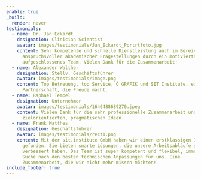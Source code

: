 ```yaml
---
enable: true
_build:
  render: never
testimonials:
  - name: Dr. Jan Eckardt
    designation: Clinician Scientist
    avatar: images/testimonials/Jan_Eckardt_Portrtfoto.jpg
    content: Sehr kompetente und schnelle Dienstleistung auch im Bereich
      anspruchsvoller akademischer Fragestellungen durch ein motiviertes und
      aufgeschlossenes Team. Vielen Dank für die Zusammenarbeit!
  - name: Alexander Walther
    designation: Stellv. Geschäftsführer
    avatar: images/testimonials/image.png
    content: Top Betreuung, top Service, Ö GRAFIK und SIT Institute, eine
      Partnerschaft, die Freude macht.
  - name: Raphael Tempel
    designation: Unternehmer
    avatar: images/testimonials/1646488689270.jpeg
    content: Vielen Dank für die sehr professionelle Zusammenarbeit und die
      zielorientierten, pragmatischen Ideen.
  - name: Frank Matthes
    designation: Geschäftsführer
    avatar: images/testimonials/rect1.png
    content: Mit der sit.institute GmbH haben wir einen erstklassigen IT-Partner
      gefunden. Sie bieten smarte Lösungen, die unsere Arbeitsabläufe spürbar
      verbessert haben. Das Team ist super kompetent und flexibel, immer auf der
      Suche nach den besten technischen Anpassungen für uns. Eine
      Zusammenarbeit, die wir nicht mehr missen möchten!
include_footer: true
---
```


